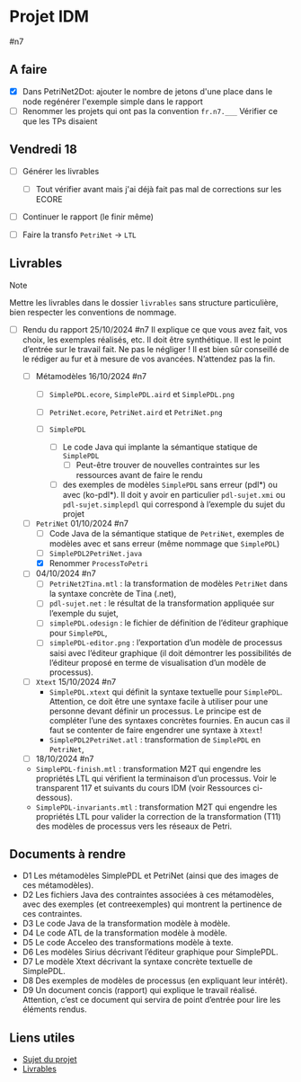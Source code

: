 # Projet IDM
#n7
## A faire
- [X] Dans PetriNet2Dot:
  ajouter le nombre de jetons d'une place dans le node
  regénérer l'exemple simple dans le rapport
- [ ] Renommer les projets qui ont pas la convention `fr.n7.___` 
  Vérifier ce que les TPs  disaient
## Vendredi 18
- [ ] Générer les livrables
  - [ ] Tout vérifier avant mais j'ai déjà fait pas mal de corrections sur les ECORE
- [ ] Continuer le rapport (le finir même)
- [ ] Faire la transfo `PetriNet` -> `LTL`


## Livrables

> [!note] 
>  Mettre les livrables dans le dossier `livrables` sans structure particulière, bien respecter les conventions de nommage.


- [ ] Rendu du rapport 25/10/2024 #n7
  Il explique ce que vous avez fait, vos choix, les exemples réalisés, etc. Il doit être synthétique.
  Il est le point d’entrée sur le travail fait. Ne pas le négliger !
  Il est bien sûr conseillé de le rédiger au fur et à mesure de vos avancées. N’attendez pas la fin.

  - [ ] Métamodèles 16/10/2024 #n7
    - [ ] `SimplePDL.ecore`, `SimplePDL.aird` et `SimplePDL.png`
    - [ ] `PetriNet.ecore`, `PetriNet.aird` et `PetriNet.png`

    - [ ] `SimplePDL`
      - [ ] Le code Java qui implante la sémantique statique de `SimplePDL`
        - [ ] Peut-être trouver de nouvelles contraintes sur les ressources avant de faire le rendu
      - [ ] des exemples de modèles `SimplePDL` sans erreur (pdl*) ou avec (ko-pdl*).
        Il doit y avoir en particulier `pdl-sujet.xmi` ou `pdl-sujet.simplepdl` qui correspond à l’exemple du sujet du projet

  - [ ] `PetriNet` 01/10/2024 #n7
    - [ ] Code Java de la sémantique statique de `PetriNet`, exemples de modèles avec et sans erreur (même nommage que `SimplePDL`)
    - [ ] `SimplePDL2PetriNet.java`
    - [X] Renommer `ProcessToPetri`

  - [ ] 04/10/2024 #n7
    - [ ] `PetriNet2Tina.mtl` : la transformation de modèles `PetriNet` dans la syntaxe concrète de Tina (.net),
    - [ ] `pdl-sujet.net` : le résultat de la transformation appliquée sur l’exemple du sujet,
    - [ ] `simplePDL.odesign` : le fichier de définition de l’éditeur graphique pour `SimplePDL`,
    - [ ] `simplePDL-editor.png` : l’exportation d’un modèle de processus saisi avec l’éditeur graphique (il doit démontrer les possibilités de l’éditeur proposé en terme de visualisation d’un modèle de processus).
  - [ ] `Xtext` 15/10/2024 #n7
    - `SimplePDL.xtext` qui définit la syntaxe textuelle pour `SimplePDL`. Attention, ce doit être une syntaxe facile à utiliser pour une personne devant définir un processus. Le principe est de compléter l’une des syntaxes concrètes fournies. En aucun cas il faut se contenter de faire engendrer une syntaxe à `Xtext`!
    - `SimplePDL2PetriNet.atl` : transformation de `SimplePDL` en `PetriNet`,
  - [ ]  18/10/2024 #n7
    - `SimplePDL-finish.mtl` : transformation M2T qui engendre les propriétés LTL qui vérifient la terminaison d’un processus. Voir le transparent 117 et suivants du cours IDM (voir Ressources ci-dessous).
    - `SimplePDL-invariants.mtl` : transformation M2T qui engendre les propriétés LTL pour valider la correction de la transformation (T11) des modèles de processus vers les réseaux de Petri.


## Documents à rendre
- D1 Les métamodèles SimplePDL et PetriNet (ainsi que des images de ces métamodèles).
- D2 Les fichiers Java des contraintes associées à ces métamodèles, avec des exemples (et contreexemples) qui montrent la pertinence de ces contraintes.
- D3 Le code Java de la transformation modèle à modèle.
- D4 Le code ATL de la transformation modèle à modèle.
- D5 Le code Acceleo des transformations modèle à texte.
- D6 Les modèles Sirius décrivant l’éditeur graphique pour SimplePDL.
- D7 Le modèle Xtext décrivant la syntaxe concrète textuelle de SimplePDL.
- D8 Des exemples de modèles de processus (en expliquant leur intérêt).
- D9 Un document concis (rapport) qui explique le travail réalisé. Attention, c’est ce document
qui servira de point d’entrée pour lire les éléments rendus.


## Liens utiles
- [Sujet du projet](http://xc4ens.free.fr/ens/2024-2sn-gls/CONTENU/IDM/gls-idm-2sn-2024-mp-01-sujet.pdf)
- [Livrables]([http://xc4ens.free.fr/ens/2024-2sn-gls/gls-2sn-2024-deroulement-corrige017.html)
